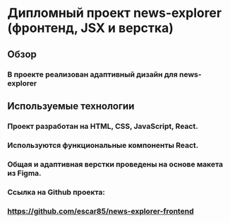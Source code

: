 # Дипломный проект news-explorer (фронтенд, JSX и верстка)

## Обзор

### В проекте реализован адаптивный дизайн для news-explorer

## Используемые технологии

### Проект разработан на HTML, CSS, JavaScript, React.
### Используются функциональные компоненты React.
### Общая и адаптивная верстки проведены на основе макета из Figma.


### Ссылка на Github проекта:
### https://github.com/escar85/news-explorer-frontend
